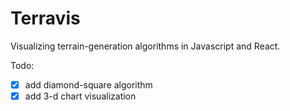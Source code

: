 # Terravis

Visualizing terrain-generation algorithms in Javascript and React.

Todo:
- [x] add diamond-square algorithm
- [x] add 3-d chart visualization
